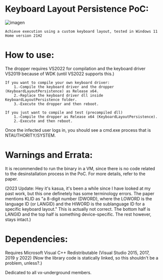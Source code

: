 # Keyboard Layout Persistence PoC:
![imagen](https://user-images.githubusercontent.com/87275762/158073012-e3de0a6a-7b33-4e23-8c42-87148a2a71b9.png)
	
	Achieve execution using a custom keyboard layout, tested in Windows 11 Home version 21H2 

# How to use:
The dropper requires VS2022 for compilation and the keyboard driver VS2019 because of WDK (until VS2022 supports this.)

	If you want to compile your own keyboard driver:
		1.-Compile the keyboard driver and the dropper (KeyboardLayoutPersistence) as Release x64.
		2.-Replace the keyboard driver dll inside KeyboardLayoutPersistence folder. 
		3.-Execute the dropper and then reboot. 
	
	If you just want to compile and test (precompiled dll)
		1.-Compile the dropper as Release x64 (KeyboardLayoutPersistence).
		2.-Execute and then reboot.
    
   Once the infected user logs in, you should see a cmd.exe process that is NTAUTHORITY/SYSTEM.
   
# Warnings and Errata:
  It is recommended to run the binary in a VM, since there is no code related to the desinstallation process in the PoC.
  For more details, refer to the paper.
  
  (2023 Update: Hey it's kasua, it's been a while since I have looked at my past work, but this one definetely has some terminology errors.
  The paper mentions KLID as "a 8-digit number (DWORD), where the LOWORD is the language ID (or LANGID) and the HIWORD is the sublanguage ID for a specific keyboard layout." 
  This is actually not correct. The bottom half is LANGID and the top half is something device-specific.
  The rest however, stays intact.)
  
# Dependencies:
   Requires Microsoft Visual C++ Redistributable (Visual Studio 2015, 2017, 2019 y 2022)
   (Now the library code is statically linked, so this shouldn't be a problem, unless?.)

Dedicated to all vx-underground members.

